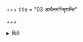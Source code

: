 +++
title = "03 आथैनमभिमृशन्ति"

+++

<details><summary>थिते</summary>

आथैनमभिमृशन्ति ३
</details>
